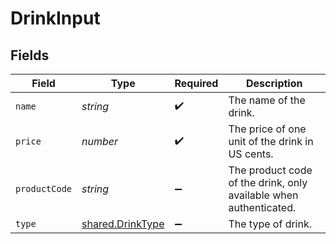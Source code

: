 # DrinkInput


## Fields

| Field                                                             | Type                                                              | Required                                                          | Description                                                       |
| ----------------------------------------------------------------- | ----------------------------------------------------------------- | ----------------------------------------------------------------- | ----------------------------------------------------------------- |
| `name`                                                            | *string*                                                          | :heavy_check_mark:                                                | The name of the drink.                                            |
| `price`                                                           | *number*                                                          | :heavy_check_mark:                                                | The price of one unit of the drink in US cents.                   |
| `productCode`                                                     | *string*                                                          | :heavy_minus_sign:                                                | The product code of the drink, only available when authenticated. |
| `type`                                                            | [shared.DrinkType](../../models/shared/drinktype.md)              | :heavy_minus_sign:                                                | The type of drink.                                                |